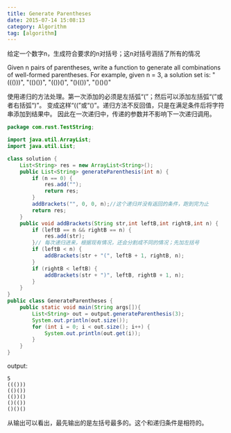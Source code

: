 ```yaml
---
title: Generate Parentheses
date: 2015-07-14 15:08:13
category: Algorithm
tag: [algorithm]
---
```

给定一个数字n，生成符合要求的n对括号；这n对括号涵括了所有的情况

Given n pairs of parentheses, write a function to generate all combinations of well-formed parentheses.
For example, given n = 3, a solution set is:
"((()))", "(()())", "(())()", "()(())", "()()()"

使用递归的方法处理。第一次添加的必须是左括弧“(”；然后可以添加左括弧“(”或者右括弧“)”。
变成这样“((”或“()”。递归方法不反回值，只是在满足条件后将字符串添加到结果中。
因此在一次递归中，传递的参数并不影响下一次递归调用。

```java
package com.rust.TestString;

import java.util.ArrayList;
import java.util.List;

class solution {
    List<String> res = new ArrayList<String>();
    public List<String> generateParenthesis(int n) {
        if (n == 0) {
            res.add("");
            return res;
        }
        addBrackets("", 0, 0, n);//这个递归并没有返回的条件，跑到完为止
        return res;
    }
    public void addBrackets(String str,int leftB,int rightB,int n) {
        if (leftB == n && rightB == n) {
            res.add(str);
        }// 每次递归进来，根据现有情况，还会分割成不同的情况；先加左括号
        if (leftB < n) {
            addBrackets(str + "(", leftB + 1, rightB, n);
        }
        if (rightB < leftB) {
            addBrackets(str + ")", leftB, rightB + 1, n);
        }
    }
}
public class GenerateParentheses {
    public static void main(String args[]){
        List<String> out = output.generateParenthesis(3);
        System.out.println(out.size());
        for (int i = 0; i < out.size(); i++) {
            System.out.println(out.get(i));
        }
    }
}
```
output:
```
5
((()))
(()())
(())()
()(())
()()()
```
从输出可以看出，最先输出的是左括号最多的。这个和递归条件是相符的。
